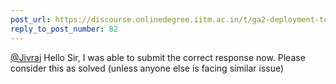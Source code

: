 ```yaml
---
post_url: https://discourse.onlinedegree.iitm.ac.in/t/ga2-deployment-tools-discussion-thread-tds-jan-2025/161120/86
reply_to_post_number: 82
---
```

[@Jivraj](/u/jivraj) Hello Sir, I was able to submit the correct response now. Please consider this as solved (unless anyone else is facing similar issue)